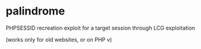 # palindrome
PHPSESSID recreation exploit for a target session through LCG exploitation


(works only for old websites, or on PHP v)
